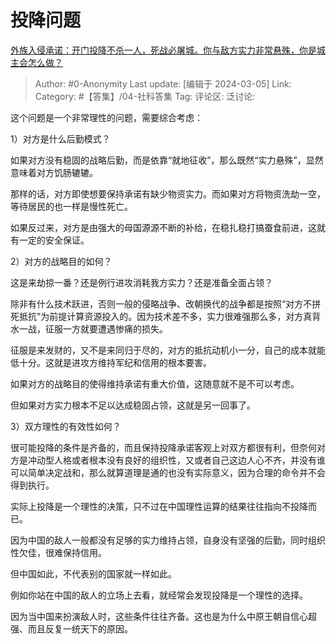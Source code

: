 # 投降问题
[外族入侵承诺：开门投降不杀一人，死战必屠城。你与敌方实力非常悬殊，你是城主会怎么做？](https://www.zhihu.com/question/641736665/answer/3419729825)

> Author: #0-Anonymity
> Last update: [编辑于 2024-03-05]
> Link:
> Category: #【答集】/04-社科答集 
> Tag: 
> 评论区:
> 泛讨论:

这个问题是一个非常理性的问题，需要综合考虑：

1）对方是什么后勤模式？

如果对方没有稳固的战略后勤，而是依靠“就地征收”，那么既然“实力悬殊”，显然意味着对方饥肠辘辘。

那样的话，对方即使想要保持承诺有缺少物资实力。而如果对方将物资洗劫一空，等待居民的也一样是慢性死亡。

如果反过来，对方是由强大的母国源源不断的补给，在稳扎稳打搞蚕食前进，这就有一定的安全保证。

2）对方的战略目的如何？

这是来劫掠一番？还是例行进攻消耗我方实力？还是准备全面占领？

除非有什么技术跃进，否则一般的侵略战争、改朝换代的战争都是按照“对方不拼死抵抗”为前提计算资源投入的。因为技术差不多，实力很难强那么多，对方真背水一战，征服一方就要遭遇惨痛的损失。

征服是来发财的，又不是来同归于尽的，对方的抵抗动机小一分，自己的成本就能低十分。这就是进攻方维持军纪和信用的根本要害。

如果对方的战略目的使得维持承诺有重大价值，这随意就不是不可以考虑。

但如果对方实力根本不足以达成稳固占领，这就是另一回事了。

3）双方理性的有效性如何？

很可能投降的条件是齐备的，而且保持投降承诺客观上对双方都很有利，但奈何对方是冲动型人格或者根本没有良好的组织性，又或者自己这边人心不齐，并没有谁可以简单决定战和，那么就算道理是通的也没有实际意义，因为合理的命令并不会得到执行。

实际上投降是一个理性的决策，只不过在中国理性运算的结果往往指向不投降而已。

因为中国的敌人一般都没有足够的实力维持占领，自身没有坚强的后勤，同时组织性欠佳，很难保持信用。

但中国如此，不代表别的国家就一样如此。

例如你站在中国的敌人的立场上去看，就经常会发现投降是一个理性的选择。

因为当中国来扮演敌人时，这些条件往往齐备。这也是为什么中原王朝自信心超强、而且反复一统天下的原因。